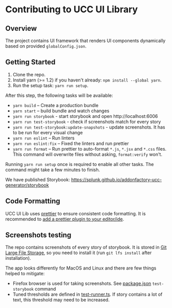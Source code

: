 # Contributing to UCC UI Library

## Overview

The project contains UI framework that renders UI components dynamically based on provided `globalConfig.json`.

## Getting Started

1. Clone the repo.
2. Install yarn (>= 1.2) if you haven't already: `npm install --global yarn`.
3. Run the setup task: `yarn run setup`.

After this step, the following tasks will be available:

* `yarn build` – Create a production bundle
* `yarn start` – build bundle and watch changes
* `yarn run storybook` - start storybook and open http://localhost:6006
* `yarn run test-storybook` - check if screenshots match for every story
* `yarn run test-storybook:update-snapshots` - update screenshots. It has to be run for every visual change
* `yarn run eslint` – Run linters
* `yarn run eslint:fix` – Fixed the linters and run prettier
* `yarn run format` – Run prettier to auto-format `*.js`, `*.jsx` and `*.css` files. This command will overwrite files without 
asking, `format:verify` won't.

Running `yarn run setup` once is required to enable all other tasks. The command might take a few minutes to finish.

We have published Storybook: https://splunk.github.io/addonfactory-ucc-generator/storybook

## Code Formatting

UCC UI Lib uses [prettier](https://github.com/prettier/prettier) to ensure consistent code formatting. It is recommended
 to [add a prettier plugin to your editor/ide](https://github.com/prettier/prettier#editor-integration).

## Screenshots testing

The repo contains screenshots of every story of storybook. It is stored in [Git Large File Storage](https://git-lfs.com/), so you need to install it (run `git lfs install` after installation).

The app looks differently for MacOS and Linux and there are few things helped to mitigate:
- Firefox browser is used for taking screenshots. See [package.json](./package.json) `test-storybook` command
- Tuned thresholds are defined in [test-runner.ts](.storybook/test-runner.ts). If story contains a lot of text, this threshold may need to be increased.
